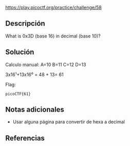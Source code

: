https://play.picoctf.org/practice/challenge/58
## Descripción
What is 0x3D (base 16) in decimal (base 10)?
## Solución

Calculo manual:
A=10
B=11
C=12
D=13

3x16¹+13x16⁰ = 48 + 13= 61

Flag:
```
picoCTF{61}
```

## Notas adicionales
* Usar alguna página para convertir de hexa a decimal
## Referencias

